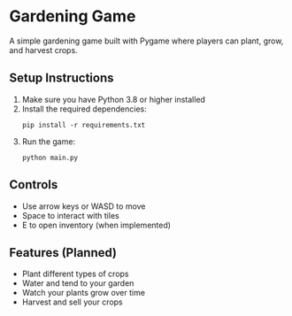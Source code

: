 # Gardening Game

A simple gardening game built with Pygame where players can plant, grow, and harvest crops.

## Setup Instructions

1. Make sure you have Python 3.8 or higher installed
2. Install the required dependencies:
   ```
   pip install -r requirements.txt
   ```
3. Run the game:
   ```
   python main.py
   ```

## Controls
- Use arrow keys or WASD to move
- Space to interact with tiles
- E to open inventory (when implemented)

## Features (Planned)
- Plant different types of crops
- Water and tend to your garden
- Watch your plants grow over time
- Harvest and sell your crops 